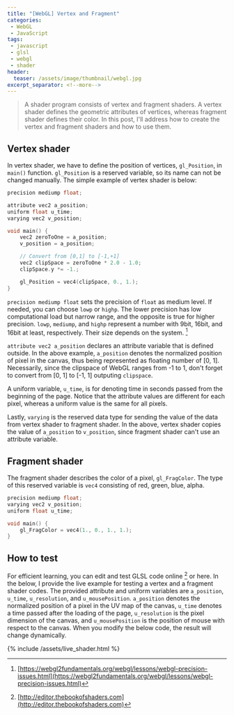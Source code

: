 ```yaml
---
title: "[WebGL] Vertex and Fragment"
categories:
 - WebGL
 - JavaScript
tags:
 - javascript
 - glsl
 - webgl
 - shader
header:
  teaser: /assets/image/thumbnail/webgl.jpg
excerpt_separator: <!--more-->
---
```


> A shader program consists of vertex and fragment shaders. A vertex shader defines the geometric attributes of vertices, whereas fragment shader defines their color. In this post, I'll address how to create the vertex and fragment shaders and how to use them.

<!--more-->

## Vertex shader
In vertex shader, we have to define the position of vertices, `gl_Position`, in `main()` function. `gl_Position` is a reserved variable, so its name can not be changed manually. The simple example of vertex shader is below:
```c
precision mediump float;

attribute vec2 a_position;
uniform float u_time;
varying vec2 v_position;

void main() {
    vec2 zeroToOne = a_position;
    v_position = a_position;

    // Convert from [0,1] to [-1,+1]
    vec2 clipSpace = zeroToOne * 2.0 - 1.0;
    clipSpace.y *= -1.;

    gl_Position = vec4(clipSpace, 0., 1.);
}
```
`precision mediump float` sets the precision of `float` as medium level. If needed, you can choose `lowp` or `highp`. The lower precision has low computational load but narrow range, and the opposite is true for higher precision. `lowp`, `mediump`, and `highp` represent a number with 9bit, 16bit, and 16bit at least, respectively. Their size depends on the system. [^precision]

`attribute vec2 a_position` declares an attribute variable that is defined outside. In the above example, `a_position` denotes the normalized position of pixel in the canvas, thus being represented as floating number of [0, 1]. Necessarily, since the clipspace of WebGL ranges from -1 to 1, don't forget to convert from [0, 1] to [-1, 1] outputing `clipspace`.

A uniform variable, `u_time`, is for denoting time in seconds passed from the beginning of the page. Notice that the attribute values are different for each pixel, whereas a uniform value is the same for all pixels. 

Lastly, `varying` is the reserved data type for sending the value of the data from vertex shader to fragment shader. In the above, vertex shader copies the value of `a_position` to `v_position`, since fragment shader can't use an attribute variable. 

## Fragment shader
The fragment shader describes the color of a pixel, `gl_FragColor`. The type of this reserved variable is `vec4` consisting of red, green, blue, alpha. 
```c
precision mediump float;
varying vec2 v_position;
uniform float u_time;

void main() {
    gl_FragColor = vec4(1., 0., 1., 1.);
}
```

## How to test
For efficient learning, you can edit and test GLSL code online [^editor] or here. In the below, I provide the live example for testing a vertex and a fragment shader codes. The provided attribute and uniform variables are `a_position`, `u_time`, `u_resolution`, and `u_mousePosition`. `a_position` denotes the normalized position of a pixel in the UV map of the canvas, `u_time` denotes a time passed after the loading of the page, `u_resolution` is the pixel dimension of the canvas, and `u_mousePosition` is the position of mouse with respect to the canvas. When you modify the below code, the result will change dynamically. 

{% include /assets/live_shader.html %}

[^editor]: [http://editor.thebookofshaders.com](http://editor.thebookofshaders.com)
[^precision]: [https://webgl2fundamentals.org/webgl/lessons/webgl-precision-issues.html](https://webgl2fundamentals.org/webgl/lessons/webgl-precision-issues.html)